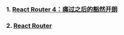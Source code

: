 ### 1. [React Router 4：痛过之后的豁然开朗](https://www.jianshu.com/p/bf6b45ce5bcc)
### 2. [React Router](https://www.cnblogs.com/BestMePeng/p/React_Router.html)
